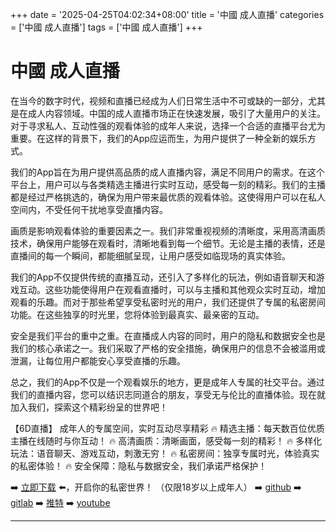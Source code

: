 +++
date = '2025-04-25T04:02:34+08:00'
title = '中國 成人直播'
categories = ['中國 成人直播']
tags = ['中國 成人直播']
+++

# 中國 成人直播

在当今的数字时代，视频和直播已经成为人们日常生活中不可或缺的一部分，尤其是在成人内容领域。中国的成人直播市场正在快速发展，吸引了大量用户的关注。对于寻求私人、互动性强的观看体验的成年人来说，选择一个合适的直播平台尤为重要。在这样的背景下，我们的App应运而生，为用户提供了一种全新的娱乐方式。

我们的App旨在为用户提供高品质的成人直播内容，满足不同用户的需求。在这个平台上，用户可以与各类精选主播进行实时互动，感受每一刻的精彩。我们的主播都是经过严格挑选的，确保为用户带来最优质的观看体验。这使得用户可以在私人空间内，不受任何干扰地享受直播内容。

画质是影响观看体验的重要因素之一。我们非常重视视频的清晰度，采用高清画质技术，确保用户能够在观看时，清晰地看到每一个细节。无论是主播的表情，还是直播间的每一个瞬间，都能细腻呈现，让用户感受如临现场的真实体验。

我们的App不仅提供传统的直播互动，还引入了多样化的玩法，例如语音聊天和游戏互动。这些功能使得用户在观看直播时，可以与主播和其他观众实时互动，增加观看的乐趣。而对于那些希望享受私密时光的用户，我们还提供了专属的私密房间功能。在这些独享的时光里，您将体验到最真实、最亲密的互动。

安全是我们平台的重中之重。在直播成人内容的同时，用户的隐私和数据安全也是我们的核心承诺之一。我们采取了严格的安全措施，确保用户的信息不会被滥用或泄漏，让每位用户都能安心享受直播的乐趣。

总之，我们的App不仅是一个观看娱乐的地方，更是成年人专属的社交平台。通过我们的直播内容，您可以结识志同道合的朋友，享受无与伦比的直播体验。现在就加入我们，探索这个精彩纷呈的世界吧！

【6D直播】
成年人的专属空间，实时互动尽享精彩
🔥 精选主播：每天数百位优质主播在线随时与你互动！
🔥 高清画质：清晰画面，感受每一刻的精彩！
🔥 多样化玩法：语音聊天、游戏互动，刺激无穷！
🔥 私密房间：独享专属时光，体验真实的私密体验！
🔥 安全保障：隐私与数据安全，我们承诺严格保护！

➡️ [立即下载](https://down123.s3.ap-east-1.amazonaws.com/down/down.html?channelCode=blog) ⬅️，开启你的私密世界！
（仅限18岁以上成年人）
➡️ [github](https://aldult-live.github.io/)
➡️ [gitlab](https://seo-09598d.gitlab.io/)
➡️ [推特](https://x.com/wegame33)
➡️ [youtube](https://www.youtube.com/@6Dlive)

---
